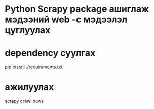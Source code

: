 # Python Scrapy package ашиглаж мэдээний web -с мэдээлэл цуглуулах

# dependency суулгах
pip install ./requirements.txt

# ажилуулах
scrapy crawl news